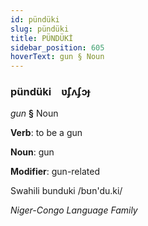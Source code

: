 ```yaml
---
id: pündüki
slug: pündüki
title: PÜNDÜKİ
sidebar_position: 605
hoverText: gun § Noun
---
```


### pündüki&emsp;<span kind="abugida">ʋ̃ʄʌʄɔɟ</span>

*gun* **§** Noun

**Verb**: to be a gun

**Noun**: gun

**Modifier**: gun-related

Swahili bunduki /bʊn'du.ki/

*Niger-Congo Language Family*